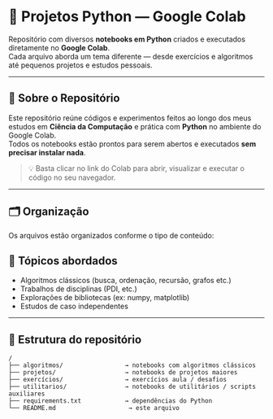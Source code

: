 # 🐍 Projetos Python — Google Colab  

Repositório com diversos **notebooks em Python** criados e executados diretamente no **Google Colab**.  
Cada arquivo aborda um tema diferente — desde exercícios e algoritmos até pequenos projetos e estudos pessoais.  

---

## 📘 Sobre o Repositório  

Este repositório reúne códigos e experimentos feitos ao longo dos meus estudos em **Ciência da Computação** e prática com **Python** no ambiente do Google Colab.  
Todos os notebooks estão prontos para serem abertos e executados **sem precisar instalar nada**.  

> 💡 Basta clicar no link do Colab para abrir, visualizar e executar o código no seu navegador.

---

## 🗂️ Organização  

Os arquivos estão organizados conforme o tipo de conteúdo:


## 🧭 Tópicos abordados

- Algoritmos clássicos (busca, ordenação, recursão, grafos etc.)  
- Trabalhos de disciplinas (PDI, etc.)  
- Explorações de bibliotecas (ex: numpy, matplotlib)  
- Estudos de caso independentes  

---

## 📁 Estrutura do repositório

```text
/
├── algoritmos/                 → notebooks com algoritmos clássicos  
├── projetos/                   → notebooks de projetos maiores  
├── exercícios/                 → exercícios aula / desafios  
├── utilitarios/                → notebooks de utilitários / scripts auxiliares  
├── requirements.txt            → dependências do Python  
└── README.md                    → este arquivo  

